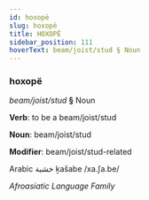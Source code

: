 ```yaml
---
id: hoxopë
slug: hoxopë
title: HOXOPË
sidebar_position: 111
hoverText: beam/joist/stud § Noun
---
```


### hoxopë

*beam/joist/stud* **§** Noun

**Verb**: to be a beam/joist/stud

**Noun**: beam/joist/stud

**Modifier**: beam/joist/stud-related

Arabic خشبة ḵašabe /xa.ʃa.be/

*Afroasiatic Language Family*
